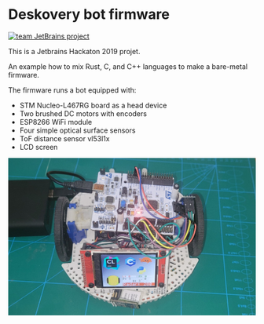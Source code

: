 # Deskovery bot firmware

[![team JetBrains project](http://jb.gg/badges/team.svg)](https://github.com/JetBrains#jetbrains-on-github)

This is a Jetbrains Hackaton 2019 projet.

An example how to mix Rust, C, and C++ languages to make a bare-metal firmware.

The firmware runs a bot equipped with:
 * STM Nucleo-L467RG board as a head device
 * Two brushed DC motors with encoders
 * ESP8266 WiFi module
 * Four simple optical surface sensors
 * ToF distance sensor vl53l1x
 * LCD screen

![Bot](bot.jpg)
